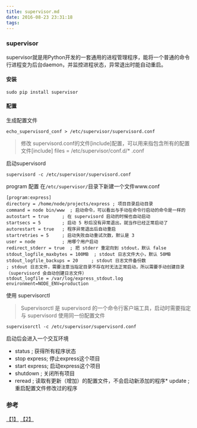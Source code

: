 ```yaml
---
title: supervisor.md
date: 2016-08-23 23:31:18
tags: 
---
```

### supervisor

supervisor就是用Python开发的一套通用的进程管理程序，能将一个普通的命令行进程变为后台daemon，并监控进程状态，异常退出时能自动重启。

#### 安装

```
sudo pip install supervisor
```

#### 配置

生成配置文件

```
echo_supervisord_conf > /etc/supervisor/supervisord.conf
```

> 修改 supervisord.conf的文件[include]配置，可以用来指包含所有的配置文件[include] files = /etc/supervisor/conf.d/* .conf

启动supervisord

```
supervisord -c /etc/supervisor/supervisord.conf
```

program 配置 在`/etc/supervisor/`目录下新建一个文件www.conf

```
[program:express]
directory = /home/node/projects/express ; 项目目录启动目录
command = node bin/www  ; 启动命令，可以看出与手动在命令行启动的命令是一样的
autostart = true     ; 在 supervisord 启动的时候也自动启动
startsecs = 5        ; 启动 5 秒后没有异常退出，就当作已经正常启动了
autorestart = true   ; 程序异常退出后自动重启
startretries = 5     ; 启动失败自动重试次数，默认是 3
user = node          ; 用哪个用户启动
redirect_stderr = true  ; 把 stderr 重定向到 stdout，默认 false
stdout_logfile_maxbytes = 100MB  ; stdout 日志文件大小，默认 50MB
stdout_logfile_backups = 20     ; stdout 日志文件备份数
; stdout 日志文件，需要注意当指定目录不存在时无法正常启动，所以需要手动创建目录（supervisord 会自动创建日志文件）
stdout_logfile = /var/log/express_stdout.log
environment=NODE_ENV=production
```

使用 supervisorctl  
> Supervisorctl 是 supervisord 的一个命令行客户端工具，启动时需要指定与 supervisord 使用同一份配置文件

```
supervisorctl -c /etc/supervisor/supervisord.conf
```

启动后会进入一个交互环境  
* status ; 获得所有程序状态  
* stop express; 停止express这个项目  
* start express; 启动express这个项目  
* shutdown ; 关闭所有项目  
* reread ; 读取有更新（增加）的配置文件，不会启动新添加的程序* update ; 重启配置文件修改过的程序

### 参考

[【1】](http://www.ttlsa.com/linux/using-supervisor-control-program/) [【2】](http://www.liaoxuefeng.com/article/0013738926914703df5e93589a14c19807f0e285194fe84000)
